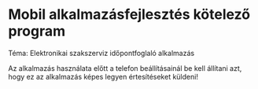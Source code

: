 # Mobil alkalmazásfejlesztés kötelező program
Téma: Elektronikai szakszerviz időpontfoglaló alkalmazás

Az alkalmazás használata előtt a telefon beállításainál be kell állítani azt, hogy ez az alkalmazás képes legyen értesítéseket küldeni!
